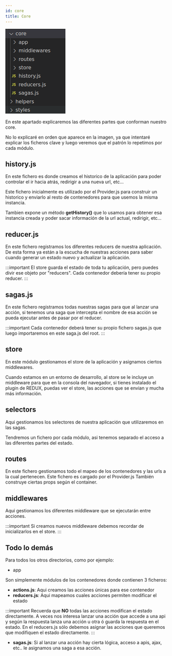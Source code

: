 ```yaml
---
id: core
title: Core
---
```


![img](../../static/img/structure/core.png)

En este apartado explicaremos las diferentes partes que conforman nuestro core.

No lo explicaré en orden que aparece en la imagen, ya que intentaré explicar los ficheros clave y luego veremos que el patrón lo repetimos por cada módulo.

## history.js
En este fichero es donde creamos el historico de la aplicación para poder controlar el ir hacia atrás, redirigir a una nueva url, etc...

Este fichero inicialmente es utilizado por el Provider.js para construir un historico y enviarlo al resto de contenedores para que usemos la misma instancia.

Tambien expone un método **getHistory()** que lo usamos para obtener esa instancia creada y poder sacar información de la url actual, redirigir, etc...

## reducer.js

En este fichero registramos los diferentes reducers de nuestra aplicación. De esta forma ya están a la escucha de nuestras acciones para saber cuando generar un estado nuevo y actualizar la aplicación.

:::important
El store guarda el estado de toda tu aplicación, pero puedes divir ese objeto por "reducers". Cada contenedor debería tener su propio reducer.
:::


## sagas.js

En este fichero registramos todas nuestras sagas para que al lanzar una acción, si tenemos una saga que intercepta el nombre de esa acción se pueda ejecutar antes de pasar por el reducer.

:::important
Cada contenedor deberá tener su propio fichero sagas.js que luego importaremos en este saga.js del root.
:::

## store
En este módulo gestionamos el store de la aplicación y asignamos ciertos middlewares.

Cuando estamos en un entorno de desarrollo, al store se le incluye un middleware para que en la consola del navegador, si tienes instalado el plugin de REDUX, puedas ver el store, las acciones que se envian y mucha más información.

## selectors
Aqui gestionamos los selectores de nuestra aplicación que utilizaremos en las sagas.

Tendremos un fichero por cada módulo, asi tenemos separado el acceso a las diferentes partes del estado.

## routes
En este fichero gestionamos todo el mapeo de los contenedores y las urls a la cual pertenecen.
Este fichero es cargado por el Provider.js
También construye ciertas props según el container.

## middlewares
Aqui gestionamos los diferentes middleware que se ejecutarán entre acciones.

:::important
Si creamos nuevos middleware debemos recordar de inicializarlos en el store.
:::

## Todo lo demás
Para todos los otros directorios, como por ejemplo:
* app

Son simplemente módulos de los contenedores donde contienen 3 ficheros:
* **actions.js**: Aqui creamos las acciones únicas para ese contenedor
* **reducers.js**: Aqui mapeamos cuales acciones permiten modificar el estado

:::important
Recuerda que **NO** todas las acciones modifican el estado directamente. A veces nos interesa lanzar una acción que accede a una api y según la respuesta lanza una acción u otra ó guarda la respuesta en el estado.
En el reducers.js sólo debemos asignar las acciones que queremos que modifiquen el estado directamente.
:::
* **sagas.js**: Si al lanzar una acción hay cierta lógica, acceso a apis, ajax, etc.. le asignamos una saga a esa acción.